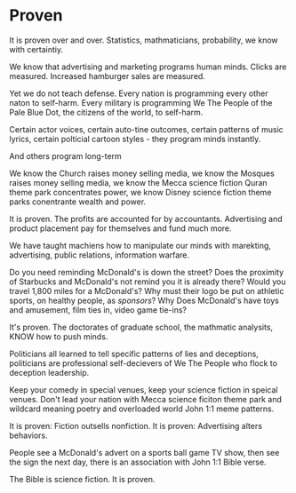 # Proven

It is proven over and over. Statistics, mathmaticians, probability, we know with certaintiy.

We know that advertising and marketing programs human minds. Clicks are measured. Increased hamburger sales are measured.

Yet we do not teach defense. Every nation is programming every other naton to self-harm. Every military is programming We The People of the Pale Blue Dot, the citizens of the world, to self-harm.

Certain actor voices, certain auto-tine outcomes, certain patterns of music lyrics, certain polticial cartoon styles - they program minds instantly.

And others program long-term

We know the Church raises money selling media, we know the Mosques raises money selling media, we know the Mecca science fiction Quran theme park concentrates power, we know Disney science fiction theme parks conentrante wealth and power.

It is proven. The profits are accounted for by accountants. Advertising and product placement pay for themselves and fund much more.

We have taught machiens how to manipulate our minds with marekting, advertising, public relations, information warfare.

Do you need reminding McDonald's is down the street? Does the proximity of Starbucks and McDonald's not remind you it is already there? Would you travel 1,800 miles for a McDonald's? Why must their logo be put on athletic sports, on healthy people, as *sponsors*?  Why Does McDonald's have toys and amusement, film ties in, video game tie-ins?

It's proven. The doctorates of graduate school, the mathmatic analysits, KNOW how to push minds.

Politicians all learned to tell specific patterns of lies and deceptions, politicians are professional self-decievers of We The People who flock to deception leadership.

Keep your comedy in special venues, keep your science fiction in speical venues. Don't lead your nation with Mecca science ficiton theme park and wildcard meaning poetry and overloaded world John 1:1 meme patterns.

It is proven: Fiction outsells nonfiction. It is proven: Advertising alters behaviors.

People see a McDonald's advert on a sports ball game TV show, then see the sign the next day, there is an association with John 1:1 Bible verse.

The Bible is science fiction. It is proven.

